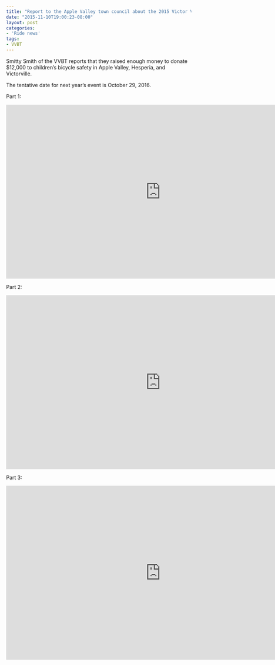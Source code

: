```yaml
---
title: "Report to the Apple Valley town council about the 2015 Victor Valley Bicycle Tour"
date: "2015-11-10T19:00:23-08:00"
layout: post
categories:
- 'Ride news'
tags:
- VVBT
---
```


Smitty Smith of the VVBT reports that they raised enough money to donate $12,000 to children’s bicycle safety in Apple Valley, Hesperia, and Victorville.

The tentative date for next year’s event is October 29, 2016.

Part 1:

<iframe allow="accelerometer; autoplay; encrypted-media; gyroscope; picture-in-picture" allowfullscreen="" frameborder="0" height="473" loading="lazy" src="https://www.youtube.com/embed/s5P_qlkTJWg?feature=oembed" title="20151110 VVBT report (part 1)" width="840"></iframe>

Part 2:

<iframe allow="accelerometer; autoplay; encrypted-media; gyroscope; picture-in-picture" allowfullscreen="" frameborder="0" height="473" loading="lazy" src="https://www.youtube.com/embed/lE5ZexpEc_Q?feature=oembed" title="Victor Valley Bicycle Tour 2015" width="840"></iframe>

Part 3:

<iframe allow="accelerometer; autoplay; encrypted-media; gyroscope; picture-in-picture" allowfullscreen="" frameborder="0" height="473" loading="lazy" src="https://www.youtube.com/embed/enX4vjP6Fes?feature=oembed" title="20151110 VVBT report (part 3)" width="840"></iframe>